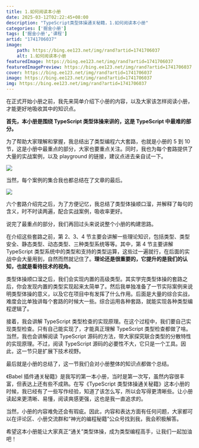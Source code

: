 ```yaml
---
title: 1.如何阅读本小册
date: 2025-03-12T02:22:45+08:00
description: "TypeScript类型体操通关秘籍，1.如何阅读本小册"
categories: ['掘金小册']
tags: ['掘金小册','课程']
artid: "1741706037"
image:
    path: https://bing.ee123.net/img/rand?artid=1741706037
    alt: 1.如何阅读本小册
featuredImage: https://bing.ee123.net/img/rand?artid=1741706037
featuredImagePreview: https://bing.ee123.net/img/rand?artid=1741706037
cover: https://bing.ee123.net/img/rand?artid=1741706037
image: https://bing.ee123.net/img/rand?artid=1741706037
img: https://bing.ee123.net/img/rand?artid=1741706037
---
```


在正式开始小册之前，我先来简单介绍下小册的内容，以及大家该怎样阅读小册，才能更好地吸收其中的知识点。

**首先，本小册是围绕 TypeScript 类型体操来讲的，这是 TypeScript 中最难的部分。**

为了帮助大家理解和掌握，我总结出了类型编程六大套路，也就是小册的 5 到 10 节，这是小册中最重点的部分，大家也要重点关注。同时，我也为每个套路提供了大量的实战案例，以及 playground 的链接，建议点进去亲自试一下。

![](https://p3-juejin.byteimg.com/tos-cn-i-k3u1fbpfcp/83554d4c736c46c3b8b5648cace22a27~tplv-k3u1fbpfcp-watermark.image?)

当然，每个案例的集合我也都总结在了文章的最后。

![](https://p3-juejin.byteimg.com/tos-cn-i-k3u1fbpfcp/a450fddd86db4c609d26e0a2797a5b68~tplv-k3u1fbpfcp-watermark.image?)

六个套路介绍完之后，为了方便记忆，我总结了类型体操顺口溜，并解释了每句的含义，时不时读两遍，配合实战案例，吸收率更好。


说完了最重点的部分，我们再回过头来说说整个小册的构建思路。

在介绍这些套路之前，第 2、3、4 节主要会讲解一些理论知识，包括类型、类型安全、静态类型、动态类型、三种类型系统等等。其中，第 4 节主要讲解 TypeScript 类型系统中的类型和支持的类型运算，这些过一遍就行，在后面的实战中会大量用到，自然而然就记住了。**理论还是很重要的，它提升的是我们的认知，也就是看待技术的视角。**


类型体操顺口溜之后，我们会实现内置的高级类型。其实学完类型体操的套路之后，你会发现内置的类型实现起来太简单了。然后我单独准备了一节实际案例来说明类型体操的意义，以及它在项目中有发挥了什么作用。后面是大量的综合实战，难度会比单独讲每个套路的时候大一些。综合运用各种套路，就能实现各种类型编程逻辑了。

接着，我会讲解 TypeScript 类型检查的实现原理。在这个过程中，我们要自己实现类型检查。只有自己能实现了，才能真正理解 TypeScript 类型检查都做了啥。当然，我也会讲解阅读 TypeScript 源码的方法，带大家探究联合类型的分散特性的实现原理。不过，阅读 TypeScript 源码的必要性不大，它只是一个工具。因此，这一节只是扩展下技术视野。

最后就是小册的总结了，这一节我们会对小册整体的知识点都做个总结。

《Babel 插件通关秘籍》是我写的第一本小册，当时是第一次写，虽然内容很丰富，但表达上还有些不成熟。在写《TypeScript 类型体操通关秘籍》这本小册的时候，我已经有了一些写作经验，知道了该怎么写，所以会写得更清晰些。让小册读起来更清晰、易懂，阅读爽感更强，这也是我一直追求的。

当然，小册的内容难免还会有瑕疵。因此，内容和表达方面有任何问题，大家都可以在评论区、小册交流群和“神光的编程秘籍”公众号找到我，我会积极解答。

希望这本小册能让大家真正“通关”类型体操，成为类型编程高手，让我们一起加油吧！